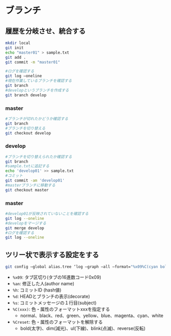 # ブランチ

## 履歴を分岐させ、統合する

```bash
mkdir local
git init
echo "master01" > sample.txt
git add .
git commit -m "master01"
```

```bash
#ログを確認する
git log —oneline
#現在作業しているブランチを確認する
git branch
#developというブランチを作成する
git branch develop
```

### master

```bash
#ブランチが切れたかどうか確認する
git branch
#ブランチを切り替える
git checkout develop
```

### develop

```bash
#ブランチを切り替えられたか確認する
git branch
#sample.txtに追記する
echo 'develop01' >> sample.txt
#コミット
git commit -am 'develop01'
#masterブランチに移動する
git checkout master
```

### master

```bash
#develop01が反映されていないことを確認する
git log --oneline
#developをマージする
git merge develop
#ログを確認する
git log --oneline
```

## ツリー状で表示する設定をする

```bash
git config —global alias.tree ‘log —graph —all —format="%x09%C(cyan bold)%an%Creset%x09%C(yellow)%h%Creset %C(magenta reverse)%d%Creset%s"'
```

* `%x09`: タブ区切り(タブの16進数コード0x09)
* `%an`: 修正した人(author name)
* `%h`: コミットID (hash値)
* `%d`: HEADとブランチの表示(decorate)
* `%s`: コミットメッセージの１行目(subject)
* `%C(xxx)`: 色・属性のフォーマットxxxを指定する
    * normal、black、red、green、yellow、blue、magenta、cyan、white
* `%Creset`: 色・属性のフォーマットを解除する
    * bold(太字)、dim(減光)、ul(下線)、blink(点滅)、reverse(反転)